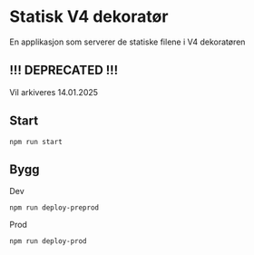 # Statisk V4 dekoratør
En applikasjon som serverer de statiske filene i V4 dekoratøren

## !!! DEPRECATED !!!
Vil arkiveres 14.01.2025

## Start
```
npm run start
```
## Bygg 
Dev
```
npm run deploy-preprod
```
Prod
```
npm run deploy-prod
```
